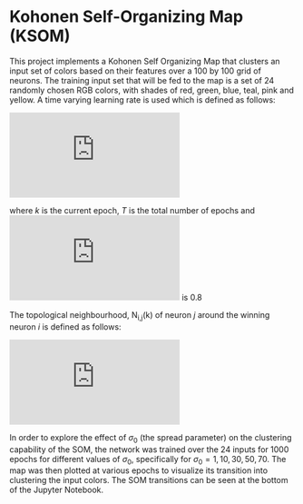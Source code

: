 # Kohonen Self-Organizing Map (KSOM)

This project implements a Kohonen Self Organizing Map that clusters an input set of colors based on their features over a 100 by 100 grid of neurons. The training input set that will be fed to the map is a set of 24 randomly chosen RGB colors, with shades of red, green, blue, teal, pink and yellow. A time varying learning rate is used which is defined as follows:

![equation](https://latex.codecogs.com/gif.latex?%5Calpha%28k%29%20%3D%20%5Calpha_0%20exp%7B%28-%5Cfrac%7Bk%7D%7BT%7D%29%7D)

where *k* is the current epoch, *T* is the total number of epochs and ![equation](https://latex.codecogs.com/gif.latex?%5Cfn_phv%20%5Calpha_o) is 0.8

The topological neighbourhood, N<sub>i,j</sub>(k) of neuron *j* around the winning neuron *i* is defined as follows:

![equation](https://latex.codecogs.com/gif.latex?N_%7Bi%2Cj%7D%28k%29%20%3D%20exp%7B%28-%5Cfrac%7Bd%5E2_%7Bi%2Cj%7D%7D%7B2%20%5Csigma%20%5E2%20%28k%29%7D%29%7D%5C%3B%5C%3Bwhere%5C%3B%5C%3B%5Csigma%20%28k%29%20%3D%20%5Csigma_0%20exp%7B%28-%5Cfrac%7Bk%7D%7BT%7D%29%7D)


In order to explore the effect of $\sigma_0$ (the spread parameter) on the clustering capability of the SOM, the network was trained over the 24 inputs for 1000 epochs for different values of $\sigma_0$, specifically for $\sigma_0 = 1, 10, 30, 50, 70$. The map was then plotted at various epochs to visualize its transition into clustering the input colors.  The SOM transitions can be seen at the bottom of the Jupyter Notebook.

